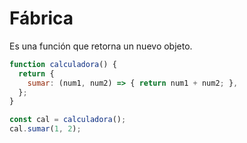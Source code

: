 # Fábrica
Es una función que retorna un nuevo objeto.

```javascript
function calculadora() {
  return {
    sumar: (num1, num2) => { return num1 + num2; },
  };
}

const cal = calculadora();
cal.sumar(1, 2);
```